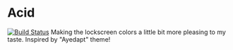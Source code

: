 # Acid
[![Build Status](https://travis-ci.com/lgariv/Acid.svg?branch=master)](https://travis-ci.com/lgariv/Acid)
Making the lockscreen colors a little bit more pleasing to my taste. Inspired by "Ayedapt" theme!
